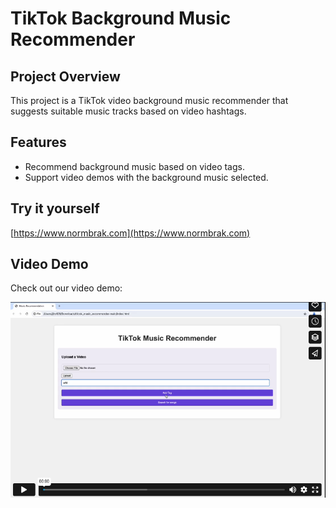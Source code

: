 # TikTok Background Music Recommender

## Project Overview
This project is a TikTok video background music recommender that suggests suitable music tracks based on video hashtags.

## Features
- Recommend background music based on video tags.
- Support video demos with the background music selected. 

## Try it yourself
[https://www.normbrak.com](https://www.normbrak.com)


## Video Demo

Check out our video demo:

[![preview](doc/preview.png)](https://vimeo.com/980232320?share=copy)
